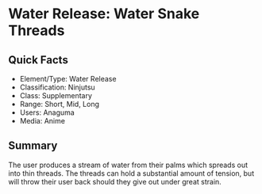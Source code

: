 # Water Release: Water Snake Threads

## Quick Facts
- Element/Type: Water Release
- Classification: Ninjutsu
- Class: Supplementary
- Range: Short, Mid, Long
- Users: Anaguma
- Media: Anime

## Summary
The user produces a stream of water from their palms which spreads out into thin threads. The threads can hold a substantial amount of tension, but will throw their user back should they give out under great strain.
